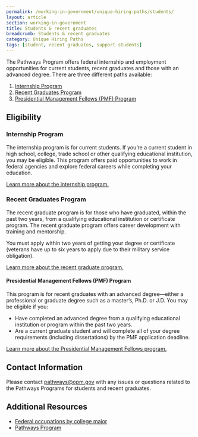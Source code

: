 ```yaml
---
permalink: /working-in-government/unique-hiring-paths/students/
layout: article
section: working-in-government
title: Students & recent graduates
breadcrumb: Students & recent graduates
category: Unique Hiring Paths
tags: [student, recent graduates, support-students]
---
```


The Pathways Program offers federal internship and employment opportunities for current students, recent graduates and those with an advanced degree.  There are three different paths available:

1. [Internship Program](https://www.opm.gov/policy-data-oversight/hiring-authorities/students-recent-graduates/#intern)
2. [Recent Graduates Program](https://www.opm.gov/policy-data-oversight/hiring-authorities/students-recent-graduates/#graduates)
3. [Presidential Management Fellows (PMF) Program](https://www.opm.gov/policy-data-oversight/hiring-authorities/students-recent-graduates/#pmf)

## Eligibility

### Internship Program

The internship program is for current students. If you’re a current student in high school, college, trade school or other qualifying educational institution, you may be eligible. This program offers paid opportunities to work in federal agencies and explore federal careers while completing your education.

[Learn more about the internship program.](https://www.opm.gov/policy-data-oversight/hiring-authorities/students-recent-graduates/#url=Program-Fact-Sheets)

### Recent Graduates Program

The recent graduate program is for those who have graduated, within the past two years, from a qualifying educational institution or certificate program. The recent graduate program offers career development with training and mentorship.

You must apply within two years of getting your degree or certificate (veterans have up to six years to apply due to their military service obligation).

[Learn more about the recent graduate program.](https://www.opm.gov/policy-data-oversight/hiring-authorities/students-recent-graduates/#url=Program-Fact-Sheets)

#### Presidential Management Fellows (PMF) Program

This program is for recent graduates with an advanced degree—either a professional or graduate degree such as a master’s, Ph.D. or J.D. You may be eligible if you:

* Have completed an advanced degree from a qualifying educational institution or program within the past two years.
* Are a current graduate student and will complete all of your degree requirements (including dissertations) by the PMF application deadline.

[Learn more about the Presidential Management Fellows program.](https://www.pmf.gov/)

## Contact Information

Please contact <a href="mailto:pathways@opm.gov">pathways@opm.gov</a> with any issues or questions related to the Pathways Programs for students and recent graduates.

## Additional Resources

* [Federal occupations by college major](federal-occupations-by-college-major/)
* [Pathways Program](https://www.usajobs.gov/StudentsAndGrads/)
